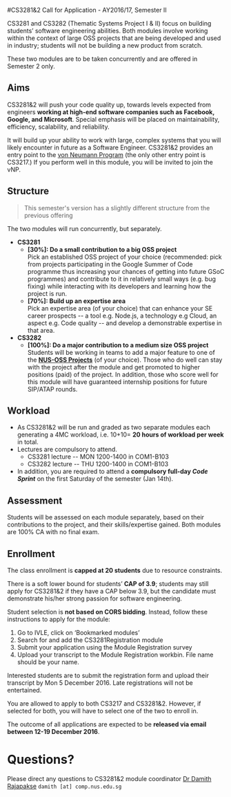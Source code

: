 #CS3281&2 Call for Application - AY2016/17, Semester II 
 
CS3281 and CS3282 (Thematic Systems Project I & II) focus on building students’ software engineering abilities. 
Both modules involve working within the context of large OSS projects that are being developed and used in industry; 
students will not be building a new product from scratch.

These two modules are to be taken concurrently and are offered in Semester 2 only.

## Aims

CS3281&2 will push your code quality up, towards levels expected from engineers **working at high-end software companies 
such as Facebook, Google, and Microsoft**. Special emphasis will be placed on maintainability, efficiency, scalability, 
and reliability.

It will build up your ability to work with large, complex systems that you will likely encounter in 
future as a Software Engineer.
CS3281&2 provides an entry point to the [von Neumann Program](https://www.comp.nus.edu.sg/undergraduates/cs_vpn_prospective.html) 
(the only other entry point is CS3217.) If you perform well in this module, you will be invited to join the vNP.


## Structure 
> This semester's version has a slightly different structure from the previous offering

The two modules will run concurrently, but separately. 

* **CS3281** 
  * **[30%]: Do a small contribution to a big OSS project**<br>
    Pick an established OSS project of your choice (recommended: pick from projects participating in the Google Summer of 
    Code programme thus increasing your chances of getting into future GSoC programmes) and contribute to it in 
    relatively small ways (e.g. bug fixing) while interacting with its developers and learning how the project is run.
  * **[70%]: Build up an expertise area**<br>
    Pick an expertise area (of your choice) that can enhance your SE career prospects -- a tool e.g. Node.js, 
    a technology  e.g Cloud, an aspect e.g. Code quality -- and develop a demonstrable expertise in that area. 
* **CS3282**
  * **[100%]: Do a major contribution to a medium size OSS project** <br>
    Students will be working in teams to add a major feature to one of the 
    **[NUS-OSS Projects](https://github.com/nus-oss/main)** (of your choice). 
    Those who do well can stay with the project after the module and get promoted to higher positions (paid) 
    of the project. In addition, those who score well for this module will have guaranteed internship positions for 
    future SIP/ATAP rounds.

## Workload

* As CS3281&2 will be run and graded as two separate modules each generating a 4MC workload, 
  i.e. 10+10= **20 hours of workload per week** in total. 
* Lectures are compulsory to attend.
  * CS3281 lecture -- MON 1200-1400 in COM1-B103
  * CS3282 lecture -- THU 1200-1400 in COM1-B103
* In addition, you are required to attend a **compulsory full-day _Code Sprint_** on the 
  first Saturday of the semester (Jan 14th).

## Assessment

Students will be assessed on each module separately, based on their contributions to the project, 
and their skills/expertise gained. Both modules are 100% CA with no final exam.


## Enrollment

The class enrollment is **capped at 20 students** due to resource constraints. 

There is a soft lower bound for students’ **CAP of 3.9**; students may still apply for CS3281&2 if they have a CAP 
below 3.9, but the candidate must demonstrate his/her strong passion for software engineering.

Student selection is **not based on CORS bidding**. Instead, follow these instructions to apply for the module:

1. Go to IVLE, click on ‘Bookmarked modules’
2. Search for and add the CS3281Registration module
3. Submit your application using the Module Registration survey
4. Upload your transcript to the Module Registration workbin. File name should be your name.

Interested students are to submit the registration form and upload their transcript by Mon 5 December 2016. 
Late registrations will not be entertained.

You are allowed to apply to both CS3217 and CS3281&2. However, if selected for both, you will have to select one 
of the two to enroll in.

The outcome of all applications are expected to be **released via email between 12-19 December 2016**.


# Questions?

Please direct any questions to CS3281&2 module coordinator [Dr Damith Rajapakse](http://www.comp.nus.edu.sg/~damithch) 
`damith [at] comp.nus.edu.sg`



